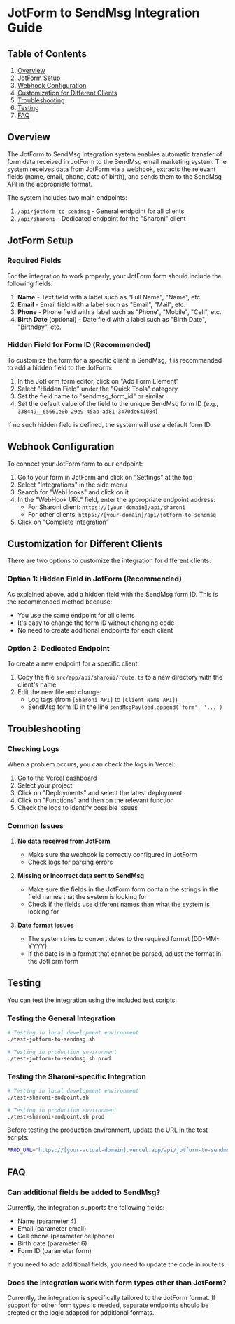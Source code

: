 # JotForm to SendMsg Integration Guide

## Table of Contents
1. [Overview](#overview)
2. [JotForm Setup](#jotform-setup)
3. [Webhook Configuration](#webhook-configuration)
4. [Customization for Different Clients](#customization-for-different-clients)
5. [Troubleshooting](#troubleshooting)
6. [Testing](#testing)
7. [FAQ](#faq)

## Overview

The JotForm to SendMsg integration system enables automatic transfer of form data received in JotForm to the SendMsg email marketing system. The system receives data from JotForm via a webhook, extracts the relevant fields (name, email, phone, date of birth), and sends them to the SendMsg API in the appropriate format.

The system includes two main endpoints:
1. `/api/jotform-to-sendmsg` - General endpoint for all clients
2. `/api/sharoni` - Dedicated endpoint for the "Sharoni" client

## JotForm Setup

### Required Fields
For the integration to work properly, your JotForm form should include the following fields:

1. **Name** - Text field with a label such as "Full Name", "Name", etc.
2. **Email** - Email field with a label such as "Email", "Mail", etc.
3. **Phone** - Phone field with a label such as "Phone", "Mobile", "Cell", etc.
4. **Birth Date** (optional) - Date field with a label such as "Birth Date", "Birthday", etc.

### Hidden Field for Form ID (Recommended)
To customize the form for a specific client in SendMsg, it is recommended to add a hidden field to the JotForm:

1. In the JotForm form editor, click on "Add Form Element"
2. Select "Hidden Field" under the "Quick Tools" category
3. Set the field name to "sendmsg_form_id" or similar
4. Set the default value of the field to the unique SendMsg form ID (e.g., `338449__65661e0b-29e9-45ab-ad81-3470de641084`)

If no such hidden field is defined, the system will use a default form ID.

## Webhook Configuration

To connect your JotForm form to our endpoint:

1. Go to your form in JotForm and click on "Settings" at the top
2. Select "Integrations" in the side menu
3. Search for "WebHooks" and click on it
4. In the "WebHook URL" field, enter the appropriate endpoint address:
   - For Sharoni client: `https://[your-domain]/api/sharoni`
   - For other clients: `https://[your-domain]/api/jotform-to-sendmsg`
5. Click on "Complete Integration"

## Customization for Different Clients

There are two options to customize the integration for different clients:

### Option 1: Hidden Field in JotForm (Recommended)
As explained above, add a hidden field with the SendMsg form ID. This is the recommended method because:
- You use the same endpoint for all clients
- It's easy to change the form ID without changing code
- No need to create additional endpoints for each client

### Option 2: Dedicated Endpoint
To create a new endpoint for a specific client:
1. Copy the file `src/app/api/sharoni/route.ts` to a new directory with the client's name
2. Edit the new file and change:
   - Log tags (from `[Sharoni API]` to `[Client Name API]`)
   - SendMsg form ID in the line `sendMsgPayload.append('form', '...')`

## Troubleshooting

### Checking Logs
When a problem occurs, you can check the logs in Vercel:
1. Go to the Vercel dashboard
2. Select your project
3. Click on "Deployments" and select the latest deployment
4. Click on "Functions" and then on the relevant function
5. Check the logs to identify possible issues

### Common Issues

1. **No data received from JotForm**
   - Make sure the webhook is correctly configured in JotForm
   - Check logs for parsing errors
   
2. **Missing or incorrect data sent to SendMsg**
   - Make sure the fields in the JotForm form contain the strings in the field names that the system is looking for
   - Check if the fields use different names than what the system is looking for

3. **Date format issues**
   - The system tries to convert dates to the required format (DD-MM-YYYY)
   - If the date is in a format that cannot be parsed, adjust the format in the JotForm form

## Testing

You can test the integration using the included test scripts:

### Testing the General Integration
```bash
# Testing in local development environment
./test-jotform-to-sendmsg.sh

# Testing in production environment
./test-jotform-to-sendmsg.sh prod
```

### Testing the Sharoni-specific Integration
```bash
# Testing in local development environment
./test-sharoni-endpoint.sh

# Testing in production environment
./test-sharoni-endpoint.sh prod
```

Before testing the production environment, update the URL in the test scripts:
```bash
PROD_URL="https://[your-actual-domain].vercel.app/api/jotform-to-sendmsg"
```

## FAQ

### Can additional fields be added to SendMsg?
Currently, the integration supports the following fields:
- Name (parameter 4)
- Email (parameter email)
- Cell phone (parameter cellphone)
- Birth date (parameter 6)
- Form ID (parameter form)

If you need to add additional fields, you need to update the code in route.ts.

### Does the integration work with form types other than JotForm?
Currently, the integration is specifically tailored to the JotForm format. If support for other form types is needed, separate endpoints should be created or the logic adapted for additional formats. 